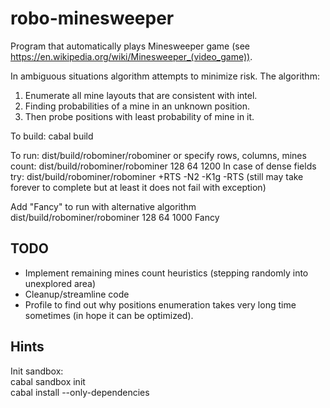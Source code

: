 robo-minesweeper
================

Program that automatically plays Minesweeper game
(see https://en.wikipedia.org/wiki/Minesweeper_(video_game)).

In ambiguous situations algorithm attempts to minimize risk.
The algorithm:
 1. Enumerate all mine layouts that are consistent with intel. 
 2. Finding probabilities of a mine in an unknown position. 
 3. Then probe positions with least probability of mine in it.

To build:
  cabal build

To run:
   dist/build/robominer/robominer
or specify rows, columns, mines count:
  dist/build/robominer/robominer 128 64 1200
In case of dense fields try:
  dist/build/robominer/robominer +RTS -N2 -K1g -RTS
(still may take forever to complete but at least it does not fail with exception)

Add "Fancy" to run with alternative algorithm
  dist/build/robominer/robominer 128 64 1000 Fancy

TODO
----

* Implement remaining mines count heuristics (stepping randomly into unexplored area) 
* Cleanup/streamline code
* Profile to find out why positions enumeration takes very long time sometimes (in hope it can be optimized).
  
Hints
-----
  
Init sandbox:  
  cabal sandbox init  
  cabal install --only-dependencies   
  
